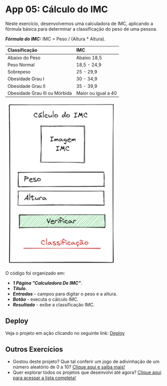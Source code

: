 # App 05: Cálculo do IMC

Neste exercício, desenvolvemos uma calculadora de IMC, aplicando a fórmula básica para determinar a classificação do peso de uma pessoa.

***Fórmula do IMC:*** IMC = Peso / (Altura * Altura).

| Classificação  | IMC |
| :------------- | :------------- |
| Abaixo do Peso  | Abaixo 18,5  |
| Peso Normal  | 18,5 - 24,9  |
| Sobrepeso  | 25 - 29,9  |
| Obesidade Grau I  | 30 - 34,9  |
| Obesidade Grau II  | 35 - 39,9  |
| Obesidade Grau III ou Mórbida  | Maior ou igual a 40 |

![Imagem de referência da calculadora IMC](base-exercicio-5.png)

O código foi organizado em:
- ***1 Página "Calculadora De IMC"***.
- ***Título***.
- ***Entradas*** - campos para digitar o peso e a altura.
- ***Botão*** - executa o cálculo IMC.
- ***Resultado*** - exibe a classificação IMC.

## Deploy
Veja o projeto em ação clicando no seguinte link:
[Deploy](https://snack.expo.dev/@isaquesv/ex5-calculo-imc)

## Outros Exercícios
- Gostou deste projeto? Que tal conferir um jogo de adivinhação de um número aleatório de 0 a 10?
[Clique aqui e saiba mais!](https://github.com/isaquesv/PpDM_Tarefas/tree/master/ex6-jogo-numero-aleatorio)
- Quer explorar todos os projetos que desenvolvi até agora?
[Clique aqui para acessar a lista completa!](https://github.com/isaquesv/PpDM_Tarefas)